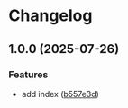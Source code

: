 # Changelog

## 1.0.0 (2025-07-26)


### Features

* add index ([b557e3d](https://github.com/simenkristoffers1/release-please/commit/b557e3ded8fa900f8db566c9e8d1b041b36ec94e))
